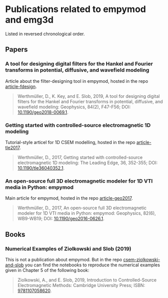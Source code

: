 # Publications related to empymod and emg3d

Listed in reversed chronological order.


## Papers


### A tool for designing digital filters for the Hankel and Fourier transforms in potential, diffusive, and wavefield modeling

Article about the filter-designing tool in empymod, hosted in the repo
[article-fdesign](https://github.com/empymod/article-fdesign).

> Werthmüller, D., K. Key, and E. Slob, 2019, A tool for designing digital
> filters for the Hankel and Fourier transforms in potential, diffusive, and
> wavefield modeling: Geophysics, 84(2), F47-F56; DOI:
> [10.1190/geo2018-0069.1](http://doi.org/10.1190/geo2018-0069.1).


### Getting started with controlled-source electromagnetic 1D modeling

Tutorial-style articel for 1D CSEM modelling, hosted in the repo
[article-tle2017](https://github.com/empymod/article-tle2017).

> Werthmüller, D., 2017, Getting started with controlled-source electromagnetic
> 1D modeling: The Leading Edge, 36, 352-355; DOI:
> [10.1190/tle36040352.1](http://dx.doi.org/10.1190/tle36040352.1).


### An open-source full 3D electromagnetic modeler for 1D VTI media in Python: empymod

Main article for empymod, hosted in the repo
[article-geo2017](https://github.com/empymod/article-geo2017).

> Werthmüller, D., 2017, An open-source full 3D electromagnetic modeler for 1D
> VTI media in Python: empymod: Geophysics, 82(6), WB9-WB19; DOI:
> [10.1190/geo2016-0626.1](http://doi.org/10.1190/geo2016-0626.1).


## Books


### Numerical Examples of Ziolkowski and Slob (2019)

This is not a publication about empymod. But in the repo
[csem-ziolkowski-and-slob](https://github.com/empymod/csem-ziolkowski-and-slob)
you can find the notebooks to reproduce the numerical examples given
in Chapter 5 of the following book:

> Ziolkowski, A., and E. Slob, 2019, Introduction to Controlled-Source
> Electromagnetic Methods: Cambridge University Press;
> ISBN: [9781107058620](https://www.cambridge.org/9781107058620).
